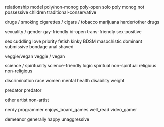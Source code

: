 relationship model
	poly/non-monog
	poly-open
	solo poly
	monog
	not possessive
	children
	traditional-conservative

drugs / smoking
	cigarettes / cigars / tobacco
	marijuana
	harder/other drugs

sexuality / gender
	gay-friendly
	bi-open
	trans-friendly
	sex-positive

sex
	cuddling
	love priority
	fetish
	kinky
	BDSM
	masochistic
	dominant
	submissive
	bondage
	anal
	shaved

veggie/vegan
	veggie / vegan

science / spirituality
	science-friendly
	logic
	spiritual
	non-spiritual
	religious
	non-religious

discrimination
	race
	women
	mental health
	disability
	weight

predator
	predator

other
	artist
	non-artist

nerdy
	programmer
	enjoys_board_games
	well_read
	video_gamer

demeanor
	generally happy
	unaggressive
